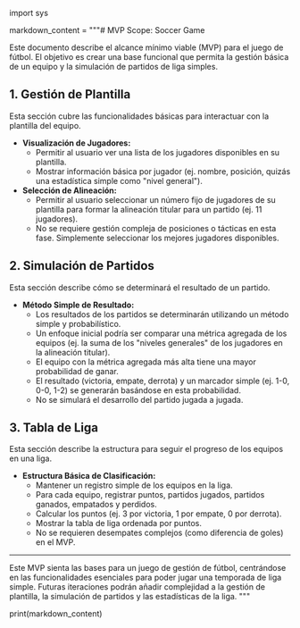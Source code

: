 import sys

markdown_content = """# MVP Scope: Soccer Game

Este documento describe el alcance mínimo viable (MVP) para el juego de fútbol. El objetivo es crear una base funcional que permita la gestión básica de un equipo y la simulación de partidos de liga simples.

## 1. Gestión de Plantilla

Esta sección cubre las funcionalidades básicas para interactuar con la plantilla del equipo.

*   **Visualización de Jugadores:**
    *   Permitir al usuario ver una lista de los jugadores disponibles en su plantilla.
    *   Mostrar información básica por jugador (ej. nombre, posición, quizás una estadística simple como "nivel general").
*   **Selección de Alineación:**
    *   Permitir al usuario seleccionar un número fijo de jugadores de su plantilla para formar la alineación titular para un partido (ej. 11 jugadores).
    *   No se requiere gestión compleja de posiciones o tácticas en esta fase. Simplemente seleccionar los mejores jugadores disponibles.

## 2. Simulación de Partidos

Esta sección describe cómo se determinará el resultado de un partido.

*   **Método Simple de Resultado:**
    *   Los resultados de los partidos se determinarán utilizando un método simple y probabilístico.
    *   Un enfoque inicial podría ser comparar una métrica agregada de los equipos (ej. la suma de los "niveles generales" de los jugadores en la alineación titular).
    *   El equipo con la métrica agregada más alta tiene una mayor probabilidad de ganar.
    *   El resultado (victoria, empate, derrota) y un marcador simple (ej. 1-0, 0-0, 1-2) se generarán basándose en esta probabilidad.
    *   No se simulará el desarrollo del partido jugada a jugada.

## 3. Tabla de Liga

Esta sección describe la estructura para seguir el progreso de los equipos en una liga.

*   **Estructura Básica de Clasificación:**
    *   Mantener un registro simple de los equipos en la liga.
    *   Para cada equipo, registrar puntos, partidos jugados, partidos ganados, empatados y perdidos.
    *   Calcular los puntos (ej. 3 por victoria, 1 por empate, 0 por derrota).
    *   Mostrar la tabla de liga ordenada por puntos.
    *   No se requieren desempates complejos (como diferencia de goles) en el MVP.

---

Este MVP sienta las bases para un juego de gestión de fútbol, centrándose en las funcionalidades esenciales para poder jugar una temporada de liga simple. Futuras iteraciones podrán añadir complejidad a la gestión de plantilla, la simulación de partidos y las estadísticas de la liga.
"""

print(markdown_content)